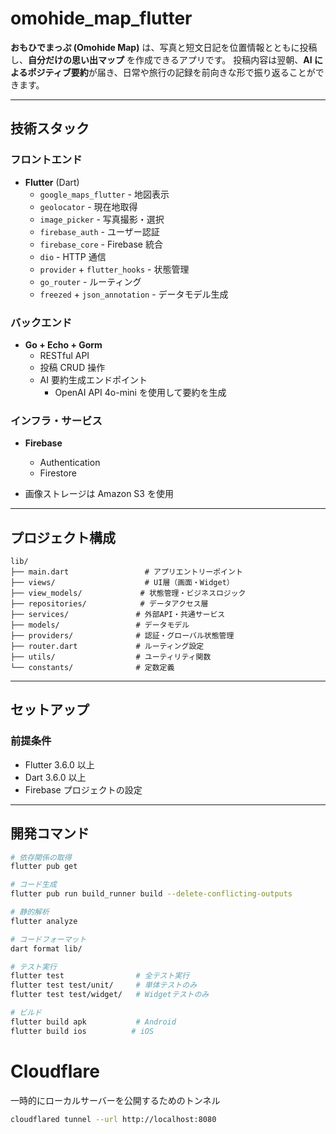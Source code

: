 # omohide_map_flutter

**おもひでまっぷ (Omohide Map)** は、写真と短文日記を位置情報とともに投稿し、**自分だけの思い出マップ** を作成できるアプリです。
投稿内容は翌朝、**AI によるポジティブ要約**が届き、日常や旅行の記録を前向きな形で振り返ることができます。

---

## 技術スタック

### フロントエンド

- **Flutter** (Dart)
  - `google_maps_flutter` - 地図表示
  - `geolocator` - 現在地取得
  - `image_picker` - 写真撮影・選択
  - `firebase_auth` - ユーザー認証
  - `firebase_core` - Firebase 統合
  - `dio` - HTTP 通信
  - `provider` + `flutter_hooks` - 状態管理
  - `go_router` - ルーティング
  - `freezed` + `json_annotation` - データモデル生成

### バックエンド

- **Go + Echo + Gorm**
  - RESTful API
  - 投稿 CRUD 操作
  - AI 要約生成エンドポイント
    - OpenAI API 4o-mini を使用して要約を生成

### インフラ・サービス

- **Firebase**

  - Authentication
  - Firestore

- 画像ストレージは Amazon S3 を使用

---

## プロジェクト構成

```
lib/
├── main.dart                 # アプリエントリーポイント
├── views/                    # UI層（画面・Widget）
├── view_models/             # 状態管理・ビジネスロジック
├── repositories/            # データアクセス層
├── services/               # 外部API・共通サービス
├── models/                 # データモデル
├── providers/              # 認証・グローバル状態管理
├── router.dart             # ルーティング設定
├── utils/                  # ユーティリティ関数
└── constants/              # 定数定義
```

---

## セットアップ

### 前提条件

- Flutter 3.6.0 以上
- Dart 3.6.0 以上
- Firebase プロジェクトの設定

---

## 開発コマンド

```bash
# 依存関係の取得
flutter pub get

# コード生成
flutter pub run build_runner build --delete-conflicting-outputs

# 静的解析
flutter analyze

# コードフォーマット
dart format lib/

# テスト実行
flutter test                # 全テスト実行
flutter test test/unit/     # 単体テストのみ
flutter test test/widget/   # Widgetテストのみ

# ビルド
flutter build apk           # Android
flutter build ios          # iOS
```

# Cloudflare

一時的にローカルサーバーを公開するためのトンネル

```bash
cloudflared tunnel --url http://localhost:8080
```
